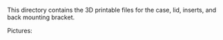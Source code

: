 This directory contains the 3D printable files for the case, lid, inserts, and back mounting bracket.

Pictures:


